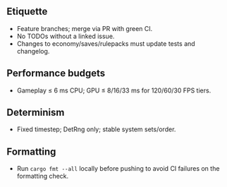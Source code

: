 ## Etiquette
- Feature branches; merge via PR with green CI.
- No TODOs without a linked issue.
- Changes to economy/saves/rulepacks must update tests and changelog.

## Performance budgets
- Gameplay ≤ 6 ms CPU; GPU ≤ 8/16/33 ms for 120/60/30 FPS tiers.

## Determinism
- Fixed timestep; DetRng only; stable system sets/order.

## Formatting
- Run `cargo fmt --all` locally before pushing to avoid CI failures on the formatting check.
